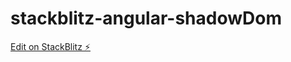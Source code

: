 # stackblitz-angular-shadowDom

[Edit on StackBlitz ⚡️](https://stackblitz.com/edit/stackblitz-starters-b2hwuu)
